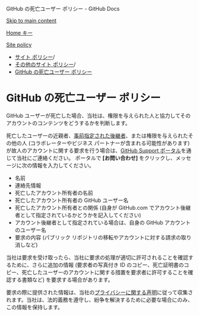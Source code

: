 GitHub の死亡ユーザー ポリシー - GitHub Docs

[Skip to main content](#main-content)

[Home キー](/ja)

[Site policy](/ja/site-policy)

* [サイト ポリシー](/ja/site-policy)/
* [その他のサイト ポリシー](/ja/site-policy/other-site-policies)/
* [GitHub の死亡ユーザー ポリシー](/ja/site-policy/other-site-policies/github-deceased-user-policy)

GitHub の死亡ユーザー ポリシー
==========

GitHub ユーザーが死亡した場合、当社は、権限を与えられた人と協力してそのアカウントのコンテンツをどうするかを判断します。

死亡したユーザーの近親者、[事前指定された後継者](/ja/account-and-profile/setting-up-and-managing-your-personal-account-on-github/managing-access-to-your-personal-repositories/maintaining-ownership-continuity-of-your-personal-accounts-repositories)、または権限を与えられたその他の人 (コラボレーターやビジネス パートナーが含まれる可能性があります) が故人のアカウントに関する要求を行う場合は、[GitHub Support ポータル](https://support.github.com/)を通じて当社にご連絡ください。 ポータルで **[お問い合わせ]** をクリックし、メッセージに次の情報を入力してください。

* 名前
* 連絡先情報
* 死亡したアカウント所有者の名前
* 死亡したアカウント所有者の GitHub ユーザー名
* 死亡したアカウント所有者との関係 (自身が GitHub.com でアカウント後継者として指定されているかどうかを記入してください)
* アカウント後継者として指定されている場合は、自身の GitHub アカウントのユーザー名
* 要求の内容 (パブリック リポジトリの移転やアカウントに対する請求の取り消しなど)

当社は要求を受け取ったら、当社に要求の処理が適切に許可されることを確認するために、さらに追加の情報 (要求者の写真付き ID のコピー、死亡証明書のコピー、死亡したユーザーのアカウントに関する措置を要求者に許可することを確認する書類など) を要求する場合があります。

要求の際に提供された情報は、当社の[プライバシーに関する声明](/ja/site-policy/privacy-policies/github-privacy-statement)に従って収集されます。当社は、法的義務を遵守し、紛争を解決するために必要な場合にのみ、この情報を保持します。
